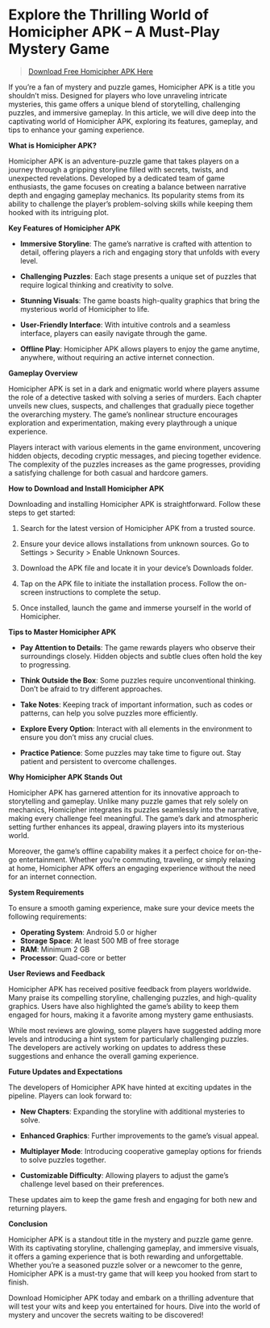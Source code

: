# Explore the Thrilling World of Homicipher APK – A Must-Play Mystery Game

>[Download Free Homicipher APK Here](https://bom.so/7uXYCr)

If you’re a fan of mystery and puzzle games, Homicipher APK is a title you shouldn’t miss. Designed for players who love unraveling intricate mysteries, this game offers a unique blend of storytelling, challenging puzzles, and immersive gameplay. In this article, we will dive deep into the captivating world of Homicipher APK, exploring its features, gameplay, and tips to enhance your gaming experience.

**What is Homicipher APK?**

Homicipher APK is an adventure-puzzle game that takes players on a journey through a gripping storyline filled with secrets, twists, and unexpected revelations. Developed by a dedicated team of game enthusiasts, the game focuses on creating a balance between narrative depth and engaging gameplay mechanics. Its popularity stems from its ability to challenge the player’s problem-solving skills while keeping them hooked with its intriguing plot.

**Key Features of Homicipher APK**

- **Immersive Storyline**: The game’s narrative is crafted with attention to detail, offering players a rich and engaging story that unfolds with every level.
  
- **Challenging Puzzles**: Each stage presents a unique set of puzzles that require logical thinking and creativity to solve.

- **Stunning Visuals**: The game boasts high-quality graphics that bring the mysterious world of Homicipher to life.

- **User-Friendly Interface**: With intuitive controls and a seamless interface, players can easily navigate through the game.

- **Offline Play**: Homicipher APK allows players to enjoy the game anytime, anywhere, without requiring an active internet connection.

**Gameplay Overview**

Homicipher APK is set in a dark and enigmatic world where players assume the role of a detective tasked with solving a series of murders. Each chapter unveils new clues, suspects, and challenges that gradually piece together the overarching mystery. The game’s nonlinear structure encourages exploration and experimentation, making every playthrough a unique experience.

Players interact with various elements in the game environment, uncovering hidden objects, decoding cryptic messages, and piecing together evidence. The complexity of the puzzles increases as the game progresses, providing a satisfying challenge for both casual and hardcore gamers.

**How to Download and Install Homicipher APK**

Downloading and installing Homicipher APK is straightforward. Follow these steps to get started:

1. Search for the latest version of Homicipher APK from a trusted source.

2. Ensure your device allows installations from unknown sources. Go to Settings > Security > Enable Unknown Sources.

3. Download the APK file and locate it in your device’s Downloads folder.

4. Tap on the APK file to initiate the installation process. Follow the on-screen instructions to complete the setup.

5. Once installed, launch the game and immerse yourself in the world of Homicipher.

**Tips to Master Homicipher APK**

- **Pay Attention to Details**: The game rewards players who observe their surroundings closely. Hidden objects and subtle clues often hold the key to progressing.

- **Think Outside the Box**: Some puzzles require unconventional thinking. Don’t be afraid to try different approaches.

- **Take Notes**: Keeping track of important information, such as codes or patterns, can help you solve puzzles more efficiently.

- **Explore Every Option**: Interact with all elements in the environment to ensure you don’t miss any crucial clues.

- **Practice Patience**: Some puzzles may take time to figure out. Stay patient and persistent to overcome challenges.

**Why Homicipher APK Stands Out**

Homicipher APK has garnered attention for its innovative approach to storytelling and gameplay. Unlike many puzzle games that rely solely on mechanics, Homicipher integrates its puzzles seamlessly into the narrative, making every challenge feel meaningful. The game’s dark and atmospheric setting further enhances its appeal, drawing players into its mysterious world.

Moreover, the game’s offline capability makes it a perfect choice for on-the-go entertainment. Whether you’re commuting, traveling, or simply relaxing at home, Homicipher APK offers an engaging experience without the need for an internet connection.

**System Requirements**

To ensure a smooth gaming experience, make sure your device meets the following requirements:

- **Operating System**: Android 5.0 or higher
- **Storage Space**: At least 500 MB of free storage
- **RAM**: Minimum 2 GB
- **Processor**: Quad-core or better

**User Reviews and Feedback**

Homicipher APK has received positive feedback from players worldwide. Many praise its compelling storyline, challenging puzzles, and high-quality graphics. Users have also highlighted the game’s ability to keep them engaged for hours, making it a favorite among mystery game enthusiasts.

While most reviews are glowing, some players have suggested adding more levels and introducing a hint system for particularly challenging puzzles. The developers are actively working on updates to address these suggestions and enhance the overall gaming experience.

**Future Updates and Expectations**

The developers of Homicipher APK have hinted at exciting updates in the pipeline. Players can look forward to:

- **New Chapters**: Expanding the storyline with additional mysteries to solve.

- **Enhanced Graphics**: Further improvements to the game’s visual appeal.

- **Multiplayer Mode**: Introducing cooperative gameplay options for friends to solve puzzles together.

- **Customizable Difficulty**: Allowing players to adjust the game’s challenge level based on their preferences.

These updates aim to keep the game fresh and engaging for both new and returning players.

**Conclusion**

Homicipher APK is a standout title in the mystery and puzzle game genre. With its captivating storyline, challenging gameplay, and immersive visuals, it offers a gaming experience that is both rewarding and unforgettable. Whether you’re a seasoned puzzle solver or a newcomer to the genre, Homicipher APK is a must-try game that will keep you hooked from start to finish.

Download Homicipher APK today and embark on a thrilling adventure that will test your wits and keep you entertained for hours. Dive into the world of mystery and uncover the secrets waiting to be discovered!


